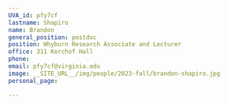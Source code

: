 ```yaml
---
UVA_id: pfy7cf
lastname: Shapiro
name: Brandon
general_position: postdoc
position: Whyburn Research Associate and Lecturer
office: 311 Kerchof Hall
phone:  
email: pfy7cf@virginia.edu
image: __SITE_URL__/img/people/2023-fall/brandon-shapiro.jpg
personal_page:

---
```


